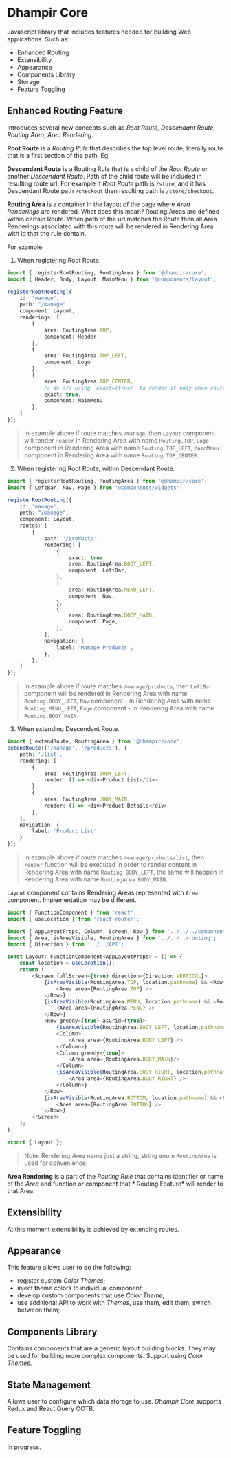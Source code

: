 # Dhampir Core

Javascript library that includes features needed for building Web applications. Such as:

* Enhanced Routing
* Extensibility
* Appearance
* Components Library
* Storage
* Feature Toggling

## Enhanced Routing Feature

Introduces several new concepts such as *Root Route*, *Descendant Route*, *Routing Area*, *Area Rendering*.

**Root Route** is a *Routing Rule* that describes the top level route, literally route that is a first section of the path. Eg

**Descendant Route** is a Routing Rule that is a child of the *Root Route* or another *Descendant Route*. Path of the child route
will be included in resulting route url. For example if *Root Route* path is `/store`, and it has Descendant Route
path `/checkout` then resulting path is `/store/checkout`.

**Routing Area** is a container in the layout of the page where *Area Renderings* are rendered. What does this mean? Routing Areas
are defined within certain Route. When path of the url matches the Route then all Area Renderings associated with this route will
be rendered in Rendering Area with id that the rule contain.

For example:

1. When registering Root Route.

```typescript jsx
import { registerRootRouting, RoutingArea } from '@dhampir/core';
import { Header, Body, Layout, MainMenu } from '@components/layout';

registerRootRouting({
    id: 'manage',
    path: "/manage",
    component: Layout,
    renderings: [
        {
            area: RoutingArea.TOP,
            component: Header,
        },
        {
            area: RoutingArea.TOP_LEFT,
            component: Logo
        },
        {
            area: RoutingArea.TOP_CENTER,
            // We are using `exact={true}` to render it only when route matches exactly
            exact: true,
            component: MainMenu
        },
    ]
});

```
>In example above if route matches `/manage`, then `Layout` component will render `Header` in Rendering Area with
name `Routing.TOP`, `Logo` component in Rendering Area with name `Routing.TOP_LEFT`, `MainMenu` component in Rendering Area with
name `Routing.TOP_CENTER`.

2. When registering Root Route, within Descendant Route.

```typescript jsx
import { registerRootRouting, RoutingArea } from '@dhampir/core';
import { LeftBar, Nav, Page } from '@components/widgets';

registerRootRouting({
    id: 'manage',
    path: "/manage",
    component: Layout,
    routes: [
        {
            path: '/products',
            rendering: [
                {
                    exact: true,
                    area: RoutingArea.BODY_LEFT,
                    component: LeftBar,
                },
                {
                    area: RoutingArea.MENU_LEFT,
                    component: Nav,
                },
                {
                    area: RoutingArea.BODY_MAIN,
                    component: Page,
                },
            ],
            navigation: {
                label: 'Manage Products',
            },
        },
    ]
});
```
>In example above if route matches `/manage/products`, then `LeftBar` component will be rendered in Rendering Area with name `Routing.BODY_LEFT`, `Nav` component - in Rendering Area with name `Routing.MENU_LEFT`, `Page` component - in Rendering Area with
name `Routing.BODY_MAIN`.
3. When extending Descendant Route.

```typescript jsx
import { extendRoute, RoutingArea } from '@dhampir/core';
extendRoute(['/manage', '/products'], {
    path: '/list',
    rendering: [
        {
            area: RoutingArea.BODY_LEFT,
            render: () => <div>Product List</div>
        },
        {
            area: RoutingArea.BODY_MAIN,
            render: () => <div>Product Details</div>
        },
    ],
    navigation: {
        label: 'Product List'
    }
});
```
>In example above if route matches `/manage/products/list`, then `render` function will be executed in order to render content in Rendering Area with name `Routing.BODY_LEFT`, the same will happen in Rendering Area with name `RoutingArea.BODY_MAIN`.

`Layout` component contains Rendering Areas represented with `Area` component. Implementation may be different.

```typescript jsx
import { FunctionComponent } from 'react';
import { useLocation } from 'react-router';

import { AppLayoutProps, Column, Screen, Row } from '../../../components';
import { Area, isAreaVisible, RoutingArea } from '../../../routing';
import { Direction } from '../../API';

const Layout: FunctionComponent<AppLayoutProps> = () => {
    const location = useLocation();
    return (
        <Screen fullScreen={true} direction={Direction.VERTICAL}>
            {isAreaVisible(RoutingArea.TOP, location.pathname) && <Row>
                <Area area={RoutingArea.TOP} />
            </Row>}
            {isAreaVisible(RoutingArea.MENU, location.pathname) && <Row>
                <Area area={RoutingArea.MENU} />
            </Row>}
            <Row greedy={true} asGrid={true}>
                {isAreaVisible(RoutingArea.BODY_LEFT, location.pathname) &&
                <Column>
                    <Area area={RoutingArea.BODY_LEFT} />
                </Column>}
                <Column greedy={true}>
                    <Area area={RoutingArea.BODY_MAIN}/>
                </Column>
                {isAreaVisible(RoutingArea.BODY_RIGHT, location.pathname) && <Column>
                    <Area area={RoutingArea.BODY_RIGHT} />
                </Column>}
            </Row>
            {isAreaVisible(RoutingArea.BOTTOM, location.pathname) && <Row>
                <Area area={RoutingArea.BOTTOM} />
            </Row>}
        </Screen>
    );
};

export { Layout };
```

> Note: Rendering Area name just a string, string enum `RoutingArea` is used for convenience.

**Area Rendering** is a part of the *Routing Rule* that contains identifier or name of the *Area* and function or component that *
Routing Feature* will render to that Area.

## Extensibility

At this moment extensibility is achieved by extending routes.

## Appearance

This feature allows user to do the following:

* register custom *Color Themes*;
* inject theme colors to individual component;
* develop custom components that use *Color Theme*;
* use additional API to work with *Themes*, use them, edit them, switch between them;

## Components Library

Contains components that are a generic layout building blocks. They may be used for building more complex components. Support
using *Color Themes*.

## State Management

Allows user to configure which data storage to use. *Dhampir Core* supports Redux and React Query OOTB.

## Feature Toggling

In progress.

